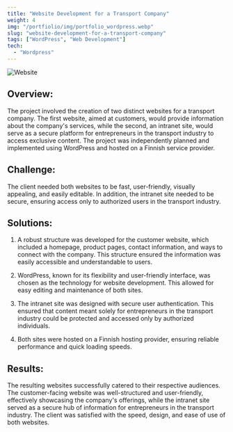 ```yaml
---
title: "Website Development for a Transport Company"
weight: 4
img: "/portfiolio/img/portfolio_wordpress.webp"
slug: "website-development-for-a-transport-company"
tags: ["WordPress", "Web Development"]
tech:
  - "Wordpress"
---
```

![Website](/portfiolio/img/portfolio_wordpress.webp)
## Overview:

The project involved the creation of two distinct websites for a transport company. The first website, aimed at customers, would provide information about the company's services, while the second, an intranet site, would serve as a secure platform for entrepreneurs in the transport industry to access exclusive content. The project was independently planned and implemented using WordPress and hosted on a Finnish service provider.

## Challenge:

The client needed both websites to be fast, user-friendly, visually appealing, and easily editable. In addition, the intranet site needed to be secure, ensuring access only to authorized users in the transport industry.

## Solutions:

1. A robust structure was developed for the customer website, which included a homepage, product pages, contact information, and ways to connect with the company. This structure ensured the information was easily accessible and understandable to users.

2. WordPress, known for its flexibility and user-friendly interface, was chosen as the technology for website development. This allowed for easy editing and maintenance of both sites.

3. The intranet site was designed with secure user authentication. This ensured that content meant solely for entrepreneurs in the transport industry could be protected and accessed only by authorized individuals.

4. Both sites were hosted on a Finnish hosting provider, ensuring reliable performance and quick loading speeds.

## Results:

The resulting websites successfully catered to their respective audiences. The customer-facing website was well-structured and user-friendly, effectively showcasing the company's offerings, while the intranet site served as a secure hub of information for entrepreneurs in the transport industry. The client was satisfied with the speed, design, and ease of use of both websites.
